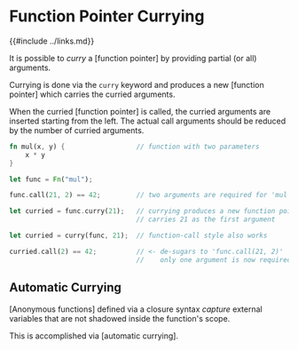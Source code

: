 Function Pointer Currying
========================

{{#include ../links.md}}

It is possible to _curry_ a [function pointer] by providing partial (or all) arguments.

Currying is done via the `curry` keyword and produces a new [function pointer] which carries
the curried arguments.

When the curried [function pointer] is called, the curried arguments are inserted starting from the left.
The actual call arguments should be reduced by the number of curried arguments.

```rust
fn mul(x, y) {                  // function with two parameters
    x * y
}

let func = Fn("mul");

func.call(21, 2) == 42;         // two arguments are required for 'mul'

let curried = func.curry(21);   // currying produces a new function pointer which
                                // carries 21 as the first argument

let curried = curry(func, 21);  // function-call style also works

curried.call(2) == 42;          // <- de-sugars to 'func.call(21, 2)'
                                //    only one argument is now required
```


Automatic Currying
------------------

[Anonymous functions] defined via a closure syntax _capture_ external variables
that are not shadowed inside the function's scope.

This is accomplished via [automatic currying].
